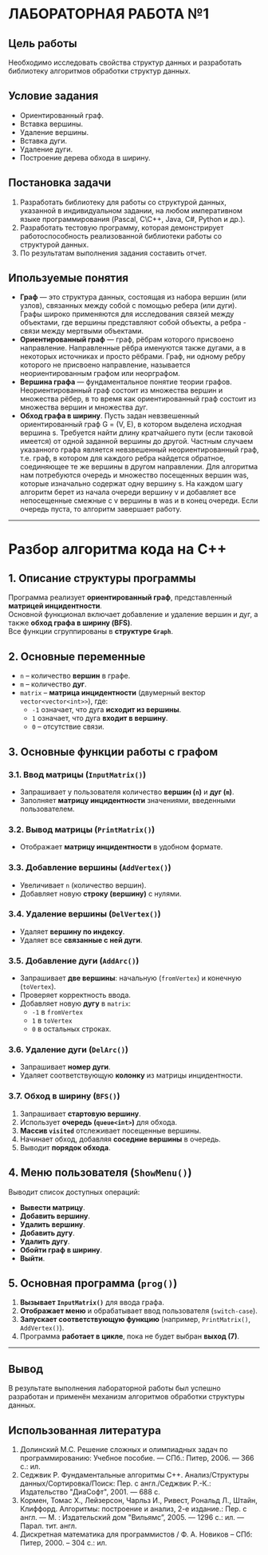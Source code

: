 # ЛАБОРАТОРНАЯ РАБОТА №1

## Цель работы
Необходимо исследовать свойства структур данных и разработать библиотеку алгоритмов обработки структур данных.

## Условие задания
- Ориентированный граф.
- Вставка вершины.
- Удаление вершины.
- Вставка дуги.
- Удаление дуги.
- Построение дерева обхода в ширину.


## Постановка задачи
1) Разработать библиотеку для работы со структурой данных, указанной в индивидуальном задании, на любом императивном языке программирования (Pascal, C\C++, Java, C#, Python и др.).
2) Разработать тестовую программу, которая демонстрирует работоспособность реализованной библиотеки работы со структурой данных.
3) По результатам выполнения задания составить отчет.

## Ипользуемые понятия
- **Граф** — это структура данных, состоящая из набора вершин (или узлов), связанных между собой с помощью ребера (или дуги). Графы широко применяются для исследования связей между объектами, где вершины представляют собой объекты, а ребра - связи между мертвыми объектами.
- **Ориентированный граф** — граф, рёбрам которого присвоено направление. Направленные рёбра именуются также дугами, а в некоторых источниках и просто рёбрами. Граф, ни одному ребру которого не присвоено направление, называется неориентированным графом или неорграфом.
- **Вершинa графа** — фундаментальное понятие теории графов. Неориентированный граф состоит из множества вершин и множества рёбер, в то время как ориентированный граф состоит из множества вершин и множества дуг.
- **Обход графа в ширину**.  Пусть задан невзвешенный ориентированный граф G = (V, E), в котором выделена исходная вершина s. Требуется найти длину кратчайшего пути (если таковой имеется) от одной заданной вершины до другой. Частным случаем указанного графа является невзвешенный неориентированный граф, т.е. граф, в котором для каждого ребра найдется обратное, соединяющее те же вершины в другом направлении. Для алгоритма нам потребуются очередь и множество посещенных вершин was, которые изначально содержат одну вершину s. На каждом шагу алгоритм берет из начала очереди вершину v и добавляет все непосещенные смежные с v вершины в was и в конец очереди. Если очередь пуста, то алгоритм завершает работу.
  
---

# Разбор алгоритма кода на C++

## 1. Описание структуры программы
Программа реализует **ориентированный граф**, представленный **матрицей инцидентности**.  
Основной функционал включает добавление и удаление вершин и дуг, а также **обход графа в ширину (BFS)**.  
Все функции сгруппированы в **структуре `Graph`**.

## 2. Основные переменные
- `n` – количество **вершин** в графе.  
- `m` – количество **дуг**.  
- `matrix` – **матрица инцидентности** (двумерный вектор `vector<vector<int>>`), где:
  - `-1` означает, что дуга **исходит из вершины**.
  - `1` означает, что дуга **входит в вершину**.
  - `0` – отсутствие связи.

## 3. Основные функции работы с графом

### 3.1. Ввод матрицы (`InputMatrix()`)
- Запрашивает у пользователя количество **вершин (`n`)** и **дуг (`m`)**.
- Заполняет **матрицу инцидентности** значениями, введенными пользователем.

### 3.2. Вывод матрицы (`PrintMatrix()`)
- Отображает **матрицу инцидентности** в удобном формате.

### 3.3. Добавление вершины (`AddVertex()`)
- Увеличивает `n` (количество вершин).
- Добавляет новую **строку (вершину)** с нулями.

### 3.4. Удаление вершины (`DelVertex()`)
- Удаляет **вершину по индексу**.
- Удаляет все **связанные с ней дуги**.

### 3.5. Добавление дуги (`AddArc()`)
- Запрашивает **две вершины**: начальную (`fromVertex`) и конечную (`toVertex`).
- Проверяет корректность ввода.
- Добавляет новую **дугу** в `matrix`:
  - `-1` в `fromVertex`
  - `1` в `toVertex`
  - `0` в остальных строках.

### 3.6. Удаление дуги (`DelArc()`)
- Запрашивает **номер дуги**.
- Удаляет соответствующую **колонку** из матрицы инцидентности.

### 3.7. Обход в ширину (`BFS()`)
1. Запрашивает **стартовую вершину**.
2. Использует **очередь (`queue<int>`)** для обхода.
3. **Массив `visited`** отслеживает посещенные вершины.
4. Начинает обход, добавляя **соседние вершины** в очередь.
5. Выводит **порядок обхода**.

## 4. Меню пользователя (`ShowMenu()`)
Выводит список доступных операций:
- **Вывести матрицу**.
- **Добавить вершину**.
- **Удалить вершину**.
- **Добавить дугу**.
- **Удалить дугу**.
- **Обойти граф в ширину**.
- **Выйти**.

## 5. Основная программа (`prog()`)
1. **Вызывает `InputMatrix()`** для ввода графа.
2. **Отображает меню** и обрабатывает ввод пользователя (`switch-case`).
3. **Запускает соответствующую функцию** (например, `PrintMatrix()`, `AddVertex()`).
4. Программа **работает в цикле**, пока не будет выбран **выход (7)**.

---

## Вывод
В результате выполнения лабораторной работы был успешно разработан и применён механизм алгоритмов обработки структуры данных.

## Использованная литература
1) Долинский М.С. Решение сложных и олимпиадных задач по программированию: Учебное пособие. — СПб.: Питер, 2006. — 366 с.: ил.
2) Седжвик Р. Фундаментальные алгоритмы C++. Анализ/Структуры данных/Сортировка/Поиск: Пер. с англ./Седжвик Р.-К.: Издательство "ДиаСофт", 2001. — 688 с.
3) Кормен, Томас Х., Лейзерсон, Чарльз И., Ривест, Рональд Л., Штайн, Клиффорд. Алгоритмы: построение и анализ, 2-е издание.: Пер. с англ. — М. : Издательский дом "Вильямс”, 2005. — 1296 с.: ил. — Парал. тит. англ.
4) Дискретная математика для программистов / Ф. А. Новиков – СПб: Питер, 2000. – 304 с.: ил.
